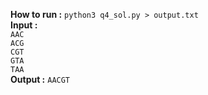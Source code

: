 **How to run :** `python3 q4_sol.py > output.txt` <br />
**Input :** <br />
`AAC` <br />
`ACG` <br />
`CGT` <br />
`GTA` <br />
`TAA` <br />
**Output :** `AACGT`
